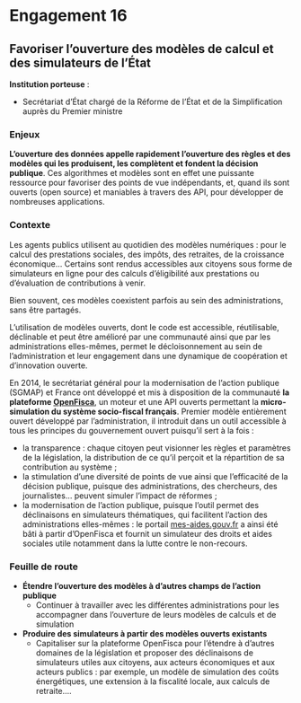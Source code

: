 # Engagement 16

## Favoriser l’ouverture des modèles de calcul et des simulateurs de l’État

**Institution porteuse** :
- Secrétariat d’État chargé de la Réforme de l’État et de la Simplification auprès du Premier ministre

### Enjeux

**L’ouverture des données appelle rapidement l’ouverture des règles et des modèles qui les produisent, les complètent et fondent la décision publique**. Ces algorithmes et modèles sont en effet une puissante ressource pour favoriser des points de vue indépendants, et, quand ils sont ouverts (open source) et maniables à travers des API, pour développer de nombreuses applications.

### Contexte

Les agents publics utilisent au quotidien des modèles numériques : pour le calcul des prestations sociales, des impôts, des retraites, de la croissance économique… Certains sont rendus accessibles aux citoyens sous forme de simulateurs en ligne pour des calculs d’éligibilité aux prestations ou d’évaluation de contributions à venir.

Bien souvent, ces modèles coexistent parfois au sein des administrations, sans être partagés.

L’utilisation de modèles ouverts, dont le code est accessible, réutilisable, déclinable et peut être amélioré par une communauté ainsi que par les administrations elles-mêmes, permet le décloisonnement au sein de l’administration et leur engagement dans une dynamique de coopération et d’innovation ouverte.

En 2014, le secrétariat général pour la modernisation de l’action publique (SGMAP) et France ont développé et mis à disposition de la communauté **la plateforme [OpenFisca](http://www.openfisca.fr/)**, un moteur et une API ouverts permettant la **micro-simulation du système socio-fiscal français**. Premier modèle entièrement ouvert développé par l’administration, il introduit dans un outil accessible à tous les principes du gouvernement ouvert puisqu’il sert à la fois :

-  la transparence : chaque citoyen peut visionner les règles et paramètres de la législation, la distribution de ce qu’il perçoit et la répartition de sa contribution au système ;
-  la stimulation d’une diversité de points de vue ainsi que l’efficacité de la décision publique, puisque des administrations, des chercheurs, des journalistes… peuvent simuler l’impact de réformes ;
-  la modernisation de l’action publique, puisque l’outil permet des déclinaisons en simulateurs thématiques, qui facilitent l’action des administrations elles-mêmes : le portail [mes-aides.gouv.fr](https://mes-aides.gouv.fr/) a ainsi été bâti à partir d’OpenFisca et fournit un simulateur des droits et aides sociales utile notamment dans la lutte contre le non-recours.

### Feuille de route

- **Étendre l’ouverture des modèles à d’autres champs de l’action publique**
    - Continuer à travailler avec les différentes administrations pour les accompagner dans l’ouverture de leurs modèles de calculs et de simulation
- **Produire des simulateurs à partir des modèles ouverts existants**
    - Capitaliser sur la plateforme OpenFisca pour l’étendre à d’autres domaines de la législation et proposer des déclinaisons de simulateurs utiles aux citoyens, aux acteurs économiques et aux acteurs publics : par exemple, un modèle de simulation des coûts énergétiques, une extension à la fiscalité locale, aux calculs de retraite….
